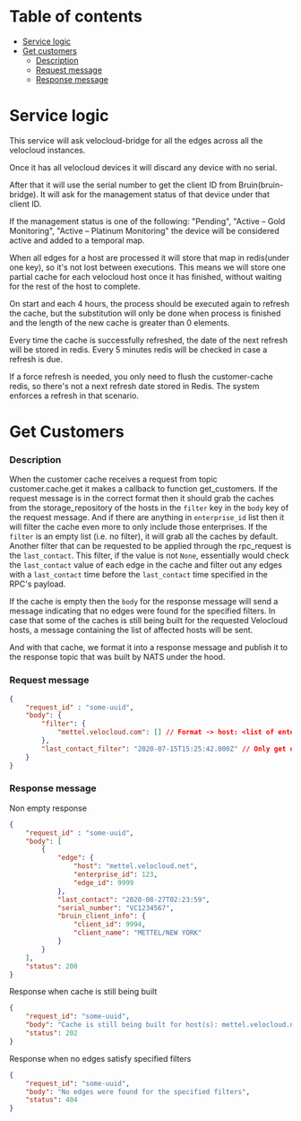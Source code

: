 # Table of contents
  - [Service logic](#service-logic)
  - [Get customers](#get-customers)
      * [Description](#description)
      * [Request message](#request-message)
      * [Response message](#response-message)
# Service logic
This service will ask velocloud-bridge for all the edges across all the velocloud instances.

Once it has all velocloud devices it will discard any device with no serial.

After that it will use the serial number to get the client ID from Bruin(bruin-bridge). 
It will ask for the management status of that device under that client ID.

If the management status is one of the following: 
"Pending", "Active – Gold Monitoring", "Active – Platinum Monitoring"
the device will be considered active and added to a temporal map.

When all edges for a host are processed it will store that map in redis(under one key), so it's not lost between executions.
This means we will store one partial cache for each velocloud host once it has finished, without waiting for the rest of the host to complete.

On start and each 4 hours, the process should be executed again to refresh the cache, but the substitution will only be 
done when process is finished and the length of the new cache is greater than 0 elements.

Every time the cache is successfully refreshed, the date of the next refresh will be stored in redis. Every 5
minutes redis will be checked in case a refresh is due.

If a force refresh is needed, you only need to flush the customer-cache redis, so there's not a next refresh
date stored in Redis. The system enforces a refresh in that scenario.

# Get Customers
### Description
When the customer cache receives a request from topic customer.cache.get it makes a callback to function get_customers.
If the request message is in the correct format then it should grab the caches from the storage_repository of the hosts in the `filter` key in the `body` key of the request message. And if there are anything in `enterprise_id` list then it will filter the cache even more to only include those enterprises. If the `filter` is an empty list (i.e. no filter), it will grab all the caches by default.
Another filter that can be requested to be applied through the rpc_request is the `last_contact`. This filter, if the value is not `None`, essentially would check the `last_contact` value of each edge in the cache and filter out any edges with a `last_contact` time before the `last_contact` time specified in the RPC's payload.

If the cache is empty then the `body` for the response message will send a message indicating that no edges were found for
the specified filters. In case that some of the caches is still being built for the requested Velocloud hosts, a message containing the
list of affected hosts will be sent.

And with that cache, we format it into a response message and publish it to the response topic that 
was built by NATS under the hood.

### Request message
```json
{
    "request_id" : "some-uuid", 
    "body": {
        "filter": {
            "mettel.velocloud.com": [] // Format -> host: <list of enterprise_ids>
        },
        "last_contact_filter": "2020-07-15T15:25:42.000Z" // Only get edges that were last contacted after this time
    }
}
```
### Response message
Non empty response
```json
{
    "request_id" : "some-uuid", 
    "body": [
        {
            "edge": {
                "host": "mettel.velocloud.net",
                "enterprise_id": 123,
                "edge_id": 9999
            },
            "last_contact": "2020-08-27T02:23:59",
            "serial_number": "VC1234567",
            "bruin_client_info": {
                "client_id": 9994,
                "client_name": "METTEL/NEW YORK"
            }
        }
    ],
    "status": 200
}
```

Response when cache is still being built
```json
{
    "request_id": "some-uuid",
    "body": "Cache is still being built for host(s): mettel.velocloud.net",
    "status": 202
}
```

Response when no edges satisfy specified filters
```json
{
    "request_id": "some-uuid",
    "body": "No edges were found for the specified filters",
    "status": 404
}
```
